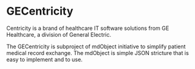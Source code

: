 GECentricity
============

Centricity is a brand of healthcare IT software solutions from GE Healthcare, a division of General Electric.

The GECentricity is subproject of mdObject initiative to simplify patient medical record exchange.
The mdObject is simple JSON stricture that is easy to implement and to use.

